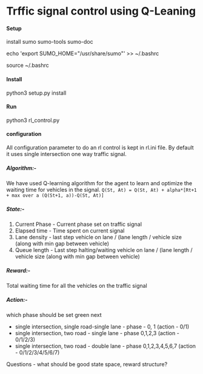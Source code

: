# Trffic signal control using Q-Leaning
#### Setup
install sumo sumo-tools sumo-doc

echo 'export SUMO_HOME="/usr/share/sumo"' >> ~/.bashrc

source ~/.bashrc

#### Install
python3 setup.py install

#### Run
python3 rl_control.py

#### configuration
All configuration parameter to do an rl control is kept in rl.ini file. By default it uses single intersection one way traffic signal.

##### Algorithm:-
We have used Q-learning algorithm for the agent to learn and optimize the waiting time for vehicles in the signal.
```Q(St, At) = Q(St, At) + alpha*[Rt+1 + max over a (Q(St+1, a))-Q(St, At)]```

##### State:-
1. Current Phase - Current phase set on traffic signal
2. Elapsed time - Time spent on current signal
3. Lane density - last step vehicle on lane / (lane length / vehicle size (along with min gap between vehicle) 
4. Queue length - Last step halting/waiting vehicle on lane / (lane length / vehicle size (along with min gap between vehicle)

##### Reward:-
Total waiting time for all the vehicles on the traffic signal

##### Action:- 
which phase should be set green next

- single intersection, single road-single lane - phase - 0, 1 (action - 0/1)
- single intersection, two road - single lane - phase 0,1,2,3 (action - 0/1/2/3)
- single intersection, two road - double lane - phase 0,1,2,3,4,5,6,7 (action - 0/1/2/3/4/5/6/7)

Questions - what should be good state space, reward structure?




